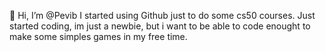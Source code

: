 👋 Hi, I’m @Pevib
 I started using Github just to do some cs50 courses.
 Just started coding, im just a newbie, but i want to be able to code enought to make some simples games in my free time.


